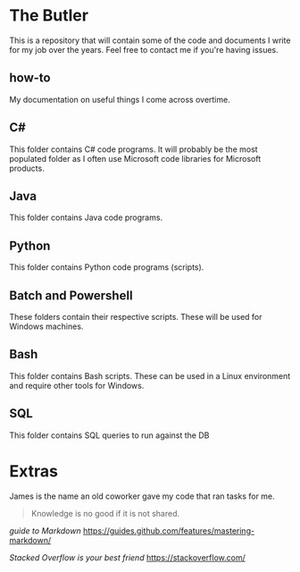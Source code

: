 # The Butler
This is a repository that will contain some of the code and documents I write for my job over the years. Feel free to contact me if you're having issues.

## how-to
My documentation on useful things I come across overtime.

## C#
This folder contains C# code programs.
It will probably be the most populated folder as I often use Microsoft code libraries for Microsoft products.

## Java
This folder contains Java code programs.

## Python
This folder contains Python code programs (scripts).

## Batch and Powershell
These folders contain their respective scripts. These will be used for Windows machines.

## Bash
This folder contains Bash scripts. These can be used in a Linux environment and require other tools for Windows.

## SQL
This folder contains SQL queries to run against the DB


# Extras
James is the name an old coworker gave my code that ran tasks for me.
> Knowledge is no good if it is not shared.

*guide to Markdown*
https://guides.github.com/features/mastering-markdown/

*Stacked Overflow is your best friend*
https://stackoverflow.com/
